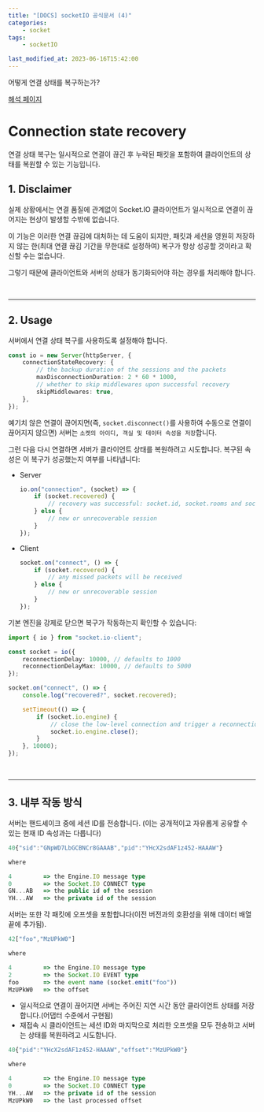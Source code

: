 ```yaml
---
title: "[DOCS] socketIO 공식문서 (4)"
categories:
    - socket
tags:
    - socketIO

last_modified_at: 2023-06-16T15:42:00
---
```


어떻게 연결 상태를 복구하는가?

[해석 페이지](https://socket.io/docs/v4/connection-state-recovery)

# Connection state recovery

연결 상태 복구는 일시적으로 연결이 끊긴 후 누락된 패킷을 포함하여 클라이언트의 상태를 복원할 수 있는 기능입니다.

## 1. Disclaimer

실제 상황에서는 연결 품질에 관계없이 Socket.IO 클라이언트가 일시적으로 연결이 끊어지는 현상이 발생할 수밖에 없습니다.

이 기능은 이러한 연결 끊김에 대처하는 데 도움이 되지만, 패킷과 세션을 영원히 저장하지 않는 한(최대 연결 끊김 기간을 무한대로 설정하여) 복구가 항상 성공할 것이라고 확신할 수는 없습니다.

그렇기 때문에 클라이언트와 서버의 상태가 동기화되어야 하는 경우를 처리해야 합니다.

<br>

---

## 2. Usage

서버에서 연결 상태 복구를 사용하도록 설정해야 합니다.

```ts
const io = new Server(httpServer, {
    connectionStateRecovery: {
        // the backup duration of the sessions and the packets
        maxDisconnectionDuration: 2 * 60 * 1000,
        // whether to skip middlewares upon successful recovery
        skipMiddlewares: true,
    },
});
```

예기치 않은 연결이 끊어지면(즉, `socket.disconnect()`를 사용하여 수동으로 연결이 끊어지지 않으면) 서버는 `소켓의 아이디, 객실 및 데이터 속성을 저장`합니다.

그런 다음 다시 연결하면 서버가 클라이언트 상태를 복원하려고 시도합니다. 복구된 속성은 이 복구가 성공했는지 여부를 나타냅니다:

-   Server

    ```ts
    io.on("connection", (socket) => {
        if (socket.recovered) {
            // recovery was successful: socket.id, socket.rooms and socket.data were restored
        } else {
            // new or unrecoverable session
        }
    });
    ```

-   Client

    ```ts
    socket.on("connect", () => {
        if (socket.recovered) {
            // any missed packets will be received
        } else {
            // new or unrecoverable session
        }
    });
    ```

기본 엔진을 강제로 닫으면 복구가 작동하는지 확인할 수 있습니다:

```ts
import { io } from "socket.io-client";

const socket = io({
    reconnectionDelay: 10000, // defaults to 1000
    reconnectionDelayMax: 10000, // defaults to 5000
});

socket.on("connect", () => {
    console.log("recovered?", socket.recovered);

    setTimeout(() => {
        if (socket.io.engine) {
            // close the low-level connection and trigger a reconnection
            socket.io.engine.close();
        }
    }, 10000);
});
```

<br>

---

## 3. 내부 작동 방식

서버는 핸드셰이크 중에 세션 ID를 전송합니다. (이는 공개적이고 자유롭게 공유할 수 있는 현재 ID 속성과는 다릅니다)

```ts
40{"sid":"GNpWD7LbGCBNCr8GAAAB","pid":"YHcX2sdAF1z452-HAAAW"}

where

4         => the Engine.IO message type
0         => the Socket.IO CONNECT type
GN...AB   => the public id of the session
YH...AW   => the private id of the session
```

서버는 또한 각 패킷에 오프셋을 포함합니다(이전 버전과의 호환성을 위해 데이터 배열 끝에 추가됨).

```ts
42["foo","MzUPkW0"]

where

4         => the Engine.IO message type
2         => the Socket.IO EVENT type
foo       => the event name (socket.emit("foo"))
MzUPkW0   => the offset
```

-   일시적으로 연결이 끊어지면 서버는 주어진 지연 시간 동안 클라이언트 상태를 저장합니다.(어댑터 수준에서 구현됨)
-   재접속 시 클라이언트는 세션 ID와 마지막으로 처리한 오프셋을 모두 전송하고 서버는 상태를 복원하려고 시도합니다.

```ts
40{"pid":"YHcX2sdAF1z452-HAAAW","offset":"MzUPkW0"}

where

4         => the Engine.IO message type
0         => the Socket.IO CONNECT type
YH...AW   => the private id of the session
MzUPkW0   => the last processed offset
```
